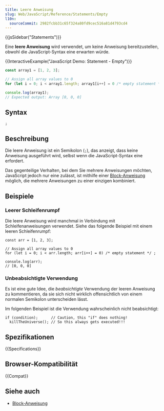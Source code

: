 ```yaml
---
title: Leere Anweisung
slug: Web/JavaScript/Reference/Statements/Empty
l10n:
  sourceCommit: 2982fcbb31c65f324a80fd9cec516a81d4793cd4
---
```


{{jsSidebar("Statements")}}

Eine **leere Anweisung** wird verwendet, um keine Anweisung bereitzustellen, obwohl die JavaScript-Syntax eine erwarten würde.

{{InteractiveExample("JavaScript Demo: Statement - Empty")}}

```js interactive-example
const array1 = [1, 2, 3];

// Assign all array values to 0
for (let i = 0; i < array1.length; array1[i++] = 0 /* empty statement */);

console.log(array1);
// Expected output: Array [0, 0, 0]
```

## Syntax

```js-nolint
;
```

## Beschreibung

Die leere Anweisung ist ein Semikolon (`;`), das anzeigt, dass keine Anweisung ausgeführt wird, selbst wenn die JavaScript-Syntax eine erfordert.

Das gegenteilige Verhalten, bei dem Sie mehrere Anweisungen möchten, JavaScript jedoch nur eine zulässt, ist mithilfe einer [Block-Anweisung](/de/docs/Web/JavaScript/Reference/Statements/block) möglich, die mehrere Anweisungen zu einer einzigen kombiniert.

## Beispiele

### Leerer Schleifenrumpf

Die leere Anweisung wird manchmal in Verbindung mit Schleifenanweisungen verwendet. Siehe das folgende Beispiel mit einem leeren Schleifenrumpf:

```js-nolint
const arr = [1, 2, 3];

// Assign all array values to 0
for (let i = 0; i < arr.length; arr[i++] = 0) /* empty statement */ ;

console.log(arr);
// [0, 0, 0]
```

### Unbeabsichtigte Verwendung

Es ist eine gute Idee, die _beabsichtigte_ Verwendung der leeren Anweisung zu kommentieren, da sie sich nicht wirklich offensichtlich von einem normalen Semikolon unterscheiden lässt.

Im folgenden Beispiel ist die Verwendung wahrscheinlich nicht beabsichtigt:

```js-nolint example-bad
if (condition);      // Caution, this "if" does nothing!
  killTheUniverse(); // So this always gets executed!!!
```

## Spezifikationen

{{Specifications}}

## Browser-Kompatibilität

{{Compat}}

## Siehe auch

- [Block-Anweisung](/de/docs/Web/JavaScript/Reference/Statements/block)
